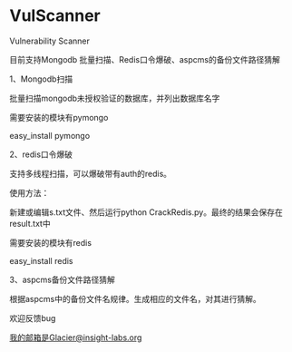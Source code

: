 # VulScanner
Vulnerability Scanner

目前支持Mongodb 批量扫描、Redis口令爆破、aspcms的备份文件路径猜解

1、Mongodb扫描

批量扫描mongodb未授权验证的数据库，并列出数据库名字

需要安装的模块有pymongo 

easy_install pymongo

2、redis口令爆破

支持多线程扫描，可以爆破带有auth的redis。

使用方法：

新建或编辑s.txt文件、然后运行python CrackRedis.py。最终的结果会保存在result.txt中

需要安装的模块有redis

easy_install redis

3、aspcms备份文件路径猜解

根据aspcms中的备份文件名规律。生成相应的文件名，对其进行猜解。


欢迎反馈bug

我的邮箱是Glacier@insight-labs.org
